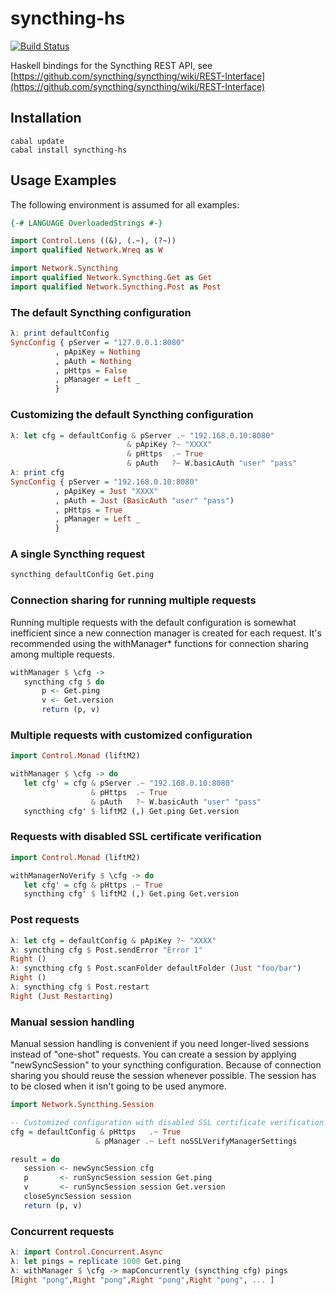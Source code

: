 
syncthing-hs 
============

[![Build Status](https://travis-ci.org/jetho/syncthing-hs.svg?branch=master)](https://travis-ci.org/jetho/syncthing-hs)

Haskell bindings for the Syncthing REST API, see [https://github.com/syncthing/syncthing/wiki/REST-Interface](https://github.com/syncthing/syncthing/wiki/REST-Interface)

Installation
------------

    cabal update
    cabal install syncthing-hs

Usage Examples
--------------

The following environment is assumed for all examples:

 ```haskell
{-# LANGUAGE OverloadedStrings #-}

import Control.Lens ((&), (.~), (?~))
import qualified Network.Wreq as W

import Network.Syncthing
import qualified Network.Syncthing.Get as Get
import qualified Network.Syncthing.Post as Post
 ```

### The default Syncthing configuration

 ```haskell
λ: print defaultConfig
SyncConfig { pServer = "127.0.0.1:8080"
           , pApiKey = Nothing
           , pAuth = Nothing
           , pHttps = False
           , pManager = Left _ 
           }
 ```
 
### Customizing the default Syncthing configuration

 ```haskell
λ: let cfg = defaultConfig & pServer .~ "192.168.0.10:8080"
                           & pApiKey ?~ "XXXX"
                           & pHttps  .~ True
                           & pAuth   ?~ W.basicAuth "user" "pass"
λ: print cfg
SyncConfig { pServer = "192.168.0.10:8080"
           , pApiKey = Just "XXXX"
           , pAuth = Just (BasicAuth "user" "pass")
           , pHttps = True
           , pManager = Left _ 
           }
 ```

### A single Syncthing request

 ```haskell
syncthing defaultConfig Get.ping
 ```
 
### Connection sharing for running multiple requests

Running multiple requests with the default configuration is somewhat inefficient since a new connection manager is created for each request. It's recommended using the withManager* functions for connection sharing among multiple requests.

 ```haskell
withManager $ \cfg ->
    syncthing cfg $ do
        p <- Get.ping
        v <- Get.version
        return (p, v)
 ```
 
### Multiple requests with customized configuration

 ```haskell
import Control.Monad (liftM2)
 
withManager $ \cfg -> do
    let cfg' = cfg & pServer .~ "192.168.0.10:8080"
                   & pHttps  .~ True
                   & pAuth   ?~ W.basicAuth "user" "pass"
    syncthing cfg' $ liftM2 (,) Get.ping Get.version
 ```
 
### Requests with disabled SSL certificate verification 

 ```haskell
import Control.Monad (liftM2)
 
withManagerNoVerify $ \cfg -> do
    let cfg' = cfg & pHttps .~ True
    syncthing cfg' $ liftM2 (,) Get.ping Get.version
 ```
 
### Post requests

 ```haskell 
λ: let cfg = defaultConfig & pApiKey ?~ "XXXX"
λ: syncthing cfg $ Post.sendError "Error 1"
Right ()
λ: syncthing cfg $ Post.scanFolder defaultFolder (Just "foo/bar")
Right ()
λ: syncthing cfg $ Post.restart
Right (Just Restarting)
 ```
 
### Manual session handling

Manual session handling is convenient if you need longer-lived sessions instead of "one-shot" requests.
You can create a session by applying "newSyncSession" to your syncthing configuration.
Because of connection sharing you should reuse the session whenever possible.
The session has to be closed when it isn't going to be used anymore.

 ```haskell 
import Network.Syncthing.Session

-- Customized configuration with disabled SSL certificate verification.
cfg = defaultConfig & pHttps   .~ True
                    & pManager .~ Left noSSLVerifyManagerSettings

result = do
    session <- newSyncSession cfg
    p       <- runSyncSession session Get.ping
    v       <- runSyncSession session Get.version
    closeSyncSession session
    return (p, v)
 ```


### Concurrent requests

 ```haskell 
λ: import Control.Concurrent.Async
λ: let pings = replicate 1000 Get.ping
λ: withManager $ \cfg -> mapConcurrently (syncthing cfg) pings
[Right "pong",Right "pong",Right "pong",Right "pong", ... ]
 ```
